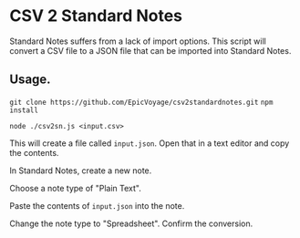 # CSV 2 Standard Notes

Standard Notes suffers from a lack of import options. This script will convert a CSV file to a JSON file that can be
imported into Standard Notes.

## Usage.

`git clone https://github.com/EpicVoyage/csv2standardnotes.git`
`npm install`

`node ./csv2sn.js <input.csv>`

This will create a file called `input.json`. Open that in a text editor and copy the contents.

In Standard Notes, create a new note.

Choose a note type of "Plain Text".

Paste the contents of `input.json` into the note.

Change the note type to "Spreadsheet". Confirm the conversion.
